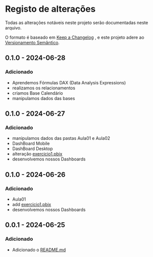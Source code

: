 # Registo de alterações
Todas as alterações notáveis neste projeto serão documentadas neste arquivo.

O formato é baseado em [Keep a Changelog](https://keepachangelog.com/pt-BR/1.1.0/) , e este projeto adere ao [Versionamento Semântico](https://semver.org/lang/pt-BR/).


## 0.1.0 - 2024-06-28

### Adicionado
- Aprendemos Fórmulas DAX (Data Analysis Expressions)
- realizamos os relacionamentos 
- criamos Base Calendário
- manipulamos dados das bases 

## 0.1.0 - 2024-06-27

### Adicionado

- manipulamos dados das pastas Aula01 e Aula02
- DashBoard Mobile
- DashBoard Desktop 
- alteração [exercicio1.pbix](/Aula01/exercicio1.pbix)
- desenvolvemos nossos Dashboards  

## 0.1.0 - 2024-06-26

### Adicionado

- Aula01
- add [exercicio1.pbix](/Aula01/exercicio1.pbix)
- desenvolvemos nossos Dashboards  

## 0.0.1 - 2024-06-25

### Adicionado
- Adicionado o [README.md](/README.md)